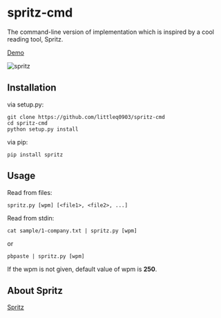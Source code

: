 spritz-cmd
==========

The command-line version of implementation which is inspired by a cool reading tool, Spritz.

[Demo](https://asciinema.org/a/7882)

![spritz](https://f.cloud.github.com/assets/374786/2434663/d2dd4ee8-adb7-11e3-9385-8b908f737167.png)

## Installation

via setup.py:

```shell
git clone https://github.com/littleq0903/spritz-cmd
cd spritz-cmd
python setup.py install
```

via pip:

```shell
pip install spritz
```

## Usage

Read from files:

```shell
spritz.py [wpm] [<file1>, <file2>, ...]
```

Read from stdin:

```shell
cat sample/1-company.txt | spritz.py [wpm]
```

or 

```shell
pbpaste | spritz.py [wpm]
```

If the wpm is not given, default value of wpm is **250**.

## About Spritz

[Spritz](http://www.spritzinc.com/)
